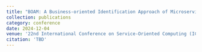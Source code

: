 ```yaml
---
title: "BOAM: A Business-oriented Identification Approach of Microservices within Legacy Systems"
collection: publications
category: conference
date: 2024-12-04
venue: '22nd International Conference on Service-Oriented Computing (ICSOC)'
citation: 'TBD'
---
```

